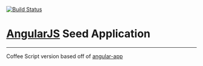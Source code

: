 [![Build Status](https://secure.travis-ci.org/rpeterson/angular-seed.png)](http://travis-ci.org/rpeterson/angular-seed)

# [AngularJS](www..angularjs.org/) Seed Application

***

Coffee Script version based off of [angular-app](https://github.com/angular-app/angular-app)